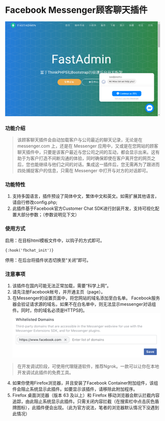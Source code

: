 # Facebook Messenger顾客聊天插件

![Preview of Addon Thumb](https://github.com/KelvinPoon/fa_free_addons/blob/master/fbcustomerchat/imgs/%E6%88%AA%E5%9B%BE6.png)

### 功能介绍
>该顾客聊天插件会自动加载客户与公司最近的聊天记录，无论是在 messenger.com 上，还是在 Messenger 应用中，又或是在您网站的顾客聊天插件中，只要是该客户最近与您公司之间的互动，都会显示出来。这有助于为客户打造不间断沟通的体验，同时确保即使在客户离开您的网页之后，您也能继续与他们之间的对话。集成这一插件后，您无需再为了跟进而四处捕捉客户的信息，只需在 Messenger 中打开与对方的对话即可。
  
### 功能特性
1. 支持多国语言，插件预设了简体中文，繁体中文和英文。如需扩展其他语言，请自行修改config.php;
2. 此插件基于Facebook官方Customer Chat SDK进行封装开发，支持可视化配置大部分参数；（参数说明见下文）
  

### 使用方式
启用：在目标html模板文件中，以钩子的方式即可。
```
{:hook('fbchat_init')}
```
  
停用：在后台将插件状态切换至“关闭”即可。

### 注意事项
1. 该插件在国内可能无法正常加载，需要“科学上网”。
2. 请先注册Facebook帐号，并开通主页（page）。
3. 在Messenger的设置页面中，将您网站的域名添加至白名单。
Facebook服务器会验证请求源的域名，如果不在白名单中，则无法显示messenger对话组件。同时，你的域名必须是HTTPS的。
![白名单设置](https://github.com/KelvinPoon/fa_free_addons/blob/master/fbcustomerchat/imgs/%E6%88%AA%E5%9B%BE4.png)


> 在开发调试阶段，可使用代理隧道软件，推荐Ngrok。一款可以让你在本地开发调试此插件的免费工具。
4. 如果你使用Firefox浏览器，并且安装了Facebook Container附加组件，该组件会阻止系统显示此插件。如要显示该插件，请移除此附加程序。
5. Firefox 桌面浏览器（版本 63 及以上）和 Firefox 移动浏览器会默认拦截内容追踪，由此阻止系统显示此插件。只需关闭内容拦截（在搜索栏中点击灰色盾牌图标），此插件便会出现。（此为官方说法，笔者的浏览器默认情况下没遇到此情况）
